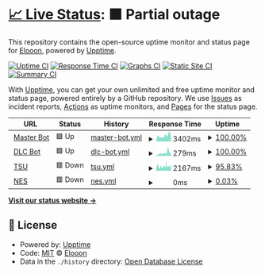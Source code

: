 # [📈 Live Status](https://Eloniumm.github.io/Status-Page): <!--live status--> **🟧 Partial outage**

This repository contains the open-source uptime monitor and status page for [Elooon](https://elondev.cf), powered by [Upptime](https://github.com/upptime/upptime).

[![Uptime CI](https://github.com/Eloniumm/Status-Page/workflows/Uptime%20CI/badge.svg)](https://github.com/Eloniumm/Status-Page/actions?query=workflow%3A%22Uptime+CI%22)
[![Response Time CI](https://github.com/Eloniumm/Status-Page/workflows/Response%20Time%20CI/badge.svg)](https://github.com/Eloniumm/Status-Page/actions?query=workflow%3A%22Response+Time+CI%22)
[![Graphs CI](https://github.com/Eloniumm/Status-Page/workflows/Graphs%20CI/badge.svg)](https://github.com/Eloniumm/Status-Page/actions?query=workflow%3A%22Graphs+CI%22)
[![Static Site CI](https://github.com/Eloniumm/Status-Page/workflows/Static%20Site%20CI/badge.svg)](https://github.com/Eloniumm/Status-Page/actions?query=workflow%3A%22Static+Site+CI%22)
[![Summary CI](https://github.com/Eloniumm/Status-Page/workflows/Summary%20CI/badge.svg)](https://github.com/Eloniumm/Status-Page/actions?query=workflow%3A%22Summary+CI%22)

With [Upptime](https://upptime.js.org), you can get your own unlimited and free uptime monitor and status page, powered entirely by a GitHub repository. We use [Issues](https://github.com/Eloniumm/Status-Page/issues) as incident reports, [Actions](https://github.com/Eloniumm/Status-Page/actions) as uptime monitors, and [Pages](https://Eloniumm.github.io/Status-Page) for the status page.

<!--start: status pages-->
<!-- This summary is generated by Upptime (https://github.com/upptime/upptime) -->
<!-- Do not edit this manually, your changes will be overwritten -->
<!-- prettier-ignore -->
| URL | Status | History | Response Time | Uptime |
| --- | ------ | ------- | ------------- | ------ |
| <img alt="" src="https://favicons.githubusercontent.com/masterbot.dlcdevelopment.repl.co" height="13"> [Master Bot](https://MasterBot.DLCDevelopment.repl.co) | 🟩 Up | [master-bot.yml](https://github.com/Eloniumm/Status-Page/commits/HEAD/history/master-bot.yml) | <details><summary><img alt="Response time graph" src="./graphs/master-bot/response-time-week.png" height="20"> 3402ms</summary><br><a href="https://Discord-Development-Centre.github.io/status/history/master-bot"><img alt="Response time 3402" src="https://img.shields.io/endpoint?url=https%3A%2F%2Fraw.githubusercontent.com%2FEloniumm%2FStatus-Page%2FHEAD%2Fapi%2Fmaster-bot%2Fresponse-time.json"></a><br><a href="https://Discord-Development-Centre.github.io/status/history/master-bot"><img alt="24-hour response time 407" src="https://img.shields.io/endpoint?url=https%3A%2F%2Fraw.githubusercontent.com%2FEloniumm%2FStatus-Page%2FHEAD%2Fapi%2Fmaster-bot%2Fresponse-time-day.json"></a><br><a href="https://Discord-Development-Centre.github.io/status/history/master-bot"><img alt="7-day response time 3402" src="https://img.shields.io/endpoint?url=https%3A%2F%2Fraw.githubusercontent.com%2FEloniumm%2FStatus-Page%2FHEAD%2Fapi%2Fmaster-bot%2Fresponse-time-week.json"></a><br><a href="https://Discord-Development-Centre.github.io/status/history/master-bot"><img alt="30-day response time 3402" src="https://img.shields.io/endpoint?url=https%3A%2F%2Fraw.githubusercontent.com%2FEloniumm%2FStatus-Page%2FHEAD%2Fapi%2Fmaster-bot%2Fresponse-time-month.json"></a><br><a href="https://Discord-Development-Centre.github.io/status/history/master-bot"><img alt="1-year response time 3402" src="https://img.shields.io/endpoint?url=https%3A%2F%2Fraw.githubusercontent.com%2FEloniumm%2FStatus-Page%2FHEAD%2Fapi%2Fmaster-bot%2Fresponse-time-year.json"></a></details> | <details><summary><a href="https://Discord-Development-Centre.github.io/status/history/master-bot">100.00%</a></summary><a href="https://Discord-Development-Centre.github.io/status/history/master-bot"><img alt="All-time uptime 100.00%" src="https://img.shields.io/endpoint?url=https%3A%2F%2Fraw.githubusercontent.com%2FEloniumm%2FStatus-Page%2FHEAD%2Fapi%2Fmaster-bot%2Fuptime.json"></a><br><a href="https://Discord-Development-Centre.github.io/status/history/master-bot"><img alt="24-hour uptime 100.00%" src="https://img.shields.io/endpoint?url=https%3A%2F%2Fraw.githubusercontent.com%2FEloniumm%2FStatus-Page%2FHEAD%2Fapi%2Fmaster-bot%2Fuptime-day.json"></a><br><a href="https://Discord-Development-Centre.github.io/status/history/master-bot"><img alt="7-day uptime 100.00%" src="https://img.shields.io/endpoint?url=https%3A%2F%2Fraw.githubusercontent.com%2FEloniumm%2FStatus-Page%2FHEAD%2Fapi%2Fmaster-bot%2Fuptime-week.json"></a><br><a href="https://Discord-Development-Centre.github.io/status/history/master-bot"><img alt="30-day uptime 100.00%" src="https://img.shields.io/endpoint?url=https%3A%2F%2Fraw.githubusercontent.com%2FEloniumm%2FStatus-Page%2FHEAD%2Fapi%2Fmaster-bot%2Fuptime-month.json"></a><br><a href="https://Discord-Development-Centre.github.io/status/history/master-bot"><img alt="1-year uptime 100.00%" src="https://img.shields.io/endpoint?url=https%3A%2F%2Fraw.githubusercontent.com%2FEloniumm%2FStatus-Page%2FHEAD%2Fapi%2Fmaster-bot%2Fuptime-year.json"></a></details>
| <img alt="" src="https://favicons.githubusercontent.com/dlc-bot.samosaman73.repl.co" height="13"> [DLC Bot](https://dlc-bot.samosaman73.repl.co) | 🟩 Up | [dlc-bot.yml](https://github.com/Eloniumm/Status-Page/commits/HEAD/history/dlc-bot.yml) | <details><summary><img alt="Response time graph" src="./graphs/dlc-bot/response-time-week.png" height="20"> 279ms</summary><br><a href="https://Discord-Development-Centre.github.io/status/history/dlc-bot"><img alt="Response time 279" src="https://img.shields.io/endpoint?url=https%3A%2F%2Fraw.githubusercontent.com%2FEloniumm%2FStatus-Page%2FHEAD%2Fapi%2Fdlc-bot%2Fresponse-time.json"></a><br><a href="https://Discord-Development-Centre.github.io/status/history/dlc-bot"><img alt="24-hour response time 225" src="https://img.shields.io/endpoint?url=https%3A%2F%2Fraw.githubusercontent.com%2FEloniumm%2FStatus-Page%2FHEAD%2Fapi%2Fdlc-bot%2Fresponse-time-day.json"></a><br><a href="https://Discord-Development-Centre.github.io/status/history/dlc-bot"><img alt="7-day response time 279" src="https://img.shields.io/endpoint?url=https%3A%2F%2Fraw.githubusercontent.com%2FEloniumm%2FStatus-Page%2FHEAD%2Fapi%2Fdlc-bot%2Fresponse-time-week.json"></a><br><a href="https://Discord-Development-Centre.github.io/status/history/dlc-bot"><img alt="30-day response time 279" src="https://img.shields.io/endpoint?url=https%3A%2F%2Fraw.githubusercontent.com%2FEloniumm%2FStatus-Page%2FHEAD%2Fapi%2Fdlc-bot%2Fresponse-time-month.json"></a><br><a href="https://Discord-Development-Centre.github.io/status/history/dlc-bot"><img alt="1-year response time 279" src="https://img.shields.io/endpoint?url=https%3A%2F%2Fraw.githubusercontent.com%2FEloniumm%2FStatus-Page%2FHEAD%2Fapi%2Fdlc-bot%2Fresponse-time-year.json"></a></details> | <details><summary><a href="https://Discord-Development-Centre.github.io/status/history/dlc-bot">100.00%</a></summary><a href="https://Discord-Development-Centre.github.io/status/history/dlc-bot"><img alt="All-time uptime 100.00%" src="https://img.shields.io/endpoint?url=https%3A%2F%2Fraw.githubusercontent.com%2FEloniumm%2FStatus-Page%2FHEAD%2Fapi%2Fdlc-bot%2Fuptime.json"></a><br><a href="https://Discord-Development-Centre.github.io/status/history/dlc-bot"><img alt="24-hour uptime 100.00%" src="https://img.shields.io/endpoint?url=https%3A%2F%2Fraw.githubusercontent.com%2FEloniumm%2FStatus-Page%2FHEAD%2Fapi%2Fdlc-bot%2Fuptime-day.json"></a><br><a href="https://Discord-Development-Centre.github.io/status/history/dlc-bot"><img alt="7-day uptime 100.00%" src="https://img.shields.io/endpoint?url=https%3A%2F%2Fraw.githubusercontent.com%2FEloniumm%2FStatus-Page%2FHEAD%2Fapi%2Fdlc-bot%2Fuptime-week.json"></a><br><a href="https://Discord-Development-Centre.github.io/status/history/dlc-bot"><img alt="30-day uptime 100.00%" src="https://img.shields.io/endpoint?url=https%3A%2F%2Fraw.githubusercontent.com%2FEloniumm%2FStatus-Page%2FHEAD%2Fapi%2Fdlc-bot%2Fuptime-month.json"></a><br><a href="https://Discord-Development-Centre.github.io/status/history/dlc-bot"><img alt="1-year uptime 100.00%" src="https://img.shields.io/endpoint?url=https%3A%2F%2Fraw.githubusercontent.com%2FEloniumm%2FStatus-Page%2FHEAD%2Fapi%2Fdlc-bot%2Fuptime-year.json"></a></details>
| <img alt="" src="https://favicons.githubusercontent.com/tsu.dlcdevelopment.repl.co" height="13"> [TSU](https://TSU.DLCDevelopment.repl.co) | 🟥 Down | [tsu.yml](https://github.com/Eloniumm/Status-Page/commits/HEAD/history/tsu.yml) | <details><summary><img alt="Response time graph" src="./graphs/tsu/response-time-week.png" height="20"> 2167ms</summary><br><a href="https://Discord-Development-Centre.github.io/status/history/tsu"><img alt="Response time 2167" src="https://img.shields.io/endpoint?url=https%3A%2F%2Fraw.githubusercontent.com%2FEloniumm%2FStatus-Page%2FHEAD%2Fapi%2Ftsu%2Fresponse-time.json"></a><br><a href="https://Discord-Development-Centre.github.io/status/history/tsu"><img alt="24-hour response time 271" src="https://img.shields.io/endpoint?url=https%3A%2F%2Fraw.githubusercontent.com%2FEloniumm%2FStatus-Page%2FHEAD%2Fapi%2Ftsu%2Fresponse-time-day.json"></a><br><a href="https://Discord-Development-Centre.github.io/status/history/tsu"><img alt="7-day response time 2167" src="https://img.shields.io/endpoint?url=https%3A%2F%2Fraw.githubusercontent.com%2FEloniumm%2FStatus-Page%2FHEAD%2Fapi%2Ftsu%2Fresponse-time-week.json"></a><br><a href="https://Discord-Development-Centre.github.io/status/history/tsu"><img alt="30-day response time 2167" src="https://img.shields.io/endpoint?url=https%3A%2F%2Fraw.githubusercontent.com%2FEloniumm%2FStatus-Page%2FHEAD%2Fapi%2Ftsu%2Fresponse-time-month.json"></a><br><a href="https://Discord-Development-Centre.github.io/status/history/tsu"><img alt="1-year response time 2167" src="https://img.shields.io/endpoint?url=https%3A%2F%2Fraw.githubusercontent.com%2FEloniumm%2FStatus-Page%2FHEAD%2Fapi%2Ftsu%2Fresponse-time-year.json"></a></details> | <details><summary><a href="https://Discord-Development-Centre.github.io/status/history/tsu">95.83%</a></summary><a href="https://Discord-Development-Centre.github.io/status/history/tsu"><img alt="All-time uptime 95.83%" src="https://img.shields.io/endpoint?url=https%3A%2F%2Fraw.githubusercontent.com%2FEloniumm%2FStatus-Page%2FHEAD%2Fapi%2Ftsu%2Fuptime.json"></a><br><a href="https://Discord-Development-Centre.github.io/status/history/tsu"><img alt="24-hour uptime 95.96%" src="https://img.shields.io/endpoint?url=https%3A%2F%2Fraw.githubusercontent.com%2FEloniumm%2FStatus-Page%2FHEAD%2Fapi%2Ftsu%2Fuptime-day.json"></a><br><a href="https://Discord-Development-Centre.github.io/status/history/tsu"><img alt="7-day uptime 95.83%" src="https://img.shields.io/endpoint?url=https%3A%2F%2Fraw.githubusercontent.com%2FEloniumm%2FStatus-Page%2FHEAD%2Fapi%2Ftsu%2Fuptime-week.json"></a><br><a href="https://Discord-Development-Centre.github.io/status/history/tsu"><img alt="30-day uptime 95.83%" src="https://img.shields.io/endpoint?url=https%3A%2F%2Fraw.githubusercontent.com%2FEloniumm%2FStatus-Page%2FHEAD%2Fapi%2Ftsu%2Fuptime-month.json"></a><br><a href="https://Discord-Development-Centre.github.io/status/history/tsu"><img alt="1-year uptime 95.83%" src="https://img.shields.io/endpoint?url=https%3A%2F%2Fraw.githubusercontent.com%2FEloniumm%2FStatus-Page%2FHEAD%2Fapi%2Ftsu%2Fuptime-year.json"></a></details>
| <img alt="" src="https://favicons.githubusercontent.com/nes.dlcdevelopment.repl.co" height="13"> [NES](https://NES.DLCDevelopment.repl.co) | 🟥 Down | [nes.yml](https://github.com/Eloniumm/Status-Page/commits/HEAD/history/nes.yml) | <details><summary><img alt="Response time graph" src="./graphs/nes/response-time-week.png" height="20"> 0ms</summary><br><a href="https://Discord-Development-Centre.github.io/status/history/nes"><img alt="Response time 0" src="https://img.shields.io/endpoint?url=https%3A%2F%2Fraw.githubusercontent.com%2FEloniumm%2FStatus-Page%2FHEAD%2Fapi%2Fnes%2Fresponse-time.json"></a><br><a href="https://Discord-Development-Centre.github.io/status/history/nes"><img alt="24-hour response time 0" src="https://img.shields.io/endpoint?url=https%3A%2F%2Fraw.githubusercontent.com%2FEloniumm%2FStatus-Page%2FHEAD%2Fapi%2Fnes%2Fresponse-time-day.json"></a><br><a href="https://Discord-Development-Centre.github.io/status/history/nes"><img alt="7-day response time 0" src="https://img.shields.io/endpoint?url=https%3A%2F%2Fraw.githubusercontent.com%2FEloniumm%2FStatus-Page%2FHEAD%2Fapi%2Fnes%2Fresponse-time-week.json"></a><br><a href="https://Discord-Development-Centre.github.io/status/history/nes"><img alt="30-day response time 0" src="https://img.shields.io/endpoint?url=https%3A%2F%2Fraw.githubusercontent.com%2FEloniumm%2FStatus-Page%2FHEAD%2Fapi%2Fnes%2Fresponse-time-month.json"></a><br><a href="https://Discord-Development-Centre.github.io/status/history/nes"><img alt="1-year response time 0" src="https://img.shields.io/endpoint?url=https%3A%2F%2Fraw.githubusercontent.com%2FEloniumm%2FStatus-Page%2FHEAD%2Fapi%2Fnes%2Fresponse-time-year.json"></a></details> | <details><summary><a href="https://Discord-Development-Centre.github.io/status/history/nes">0.03%</a></summary><a href="https://Discord-Development-Centre.github.io/status/history/nes"><img alt="All-time uptime 0.03%" src="https://img.shields.io/endpoint?url=https%3A%2F%2Fraw.githubusercontent.com%2FEloniumm%2FStatus-Page%2FHEAD%2Fapi%2Fnes%2Fuptime.json"></a><br><a href="https://Discord-Development-Centre.github.io/status/history/nes"><img alt="24-hour uptime 0.00%" src="https://img.shields.io/endpoint?url=https%3A%2F%2Fraw.githubusercontent.com%2FEloniumm%2FStatus-Page%2FHEAD%2Fapi%2Fnes%2Fuptime-day.json"></a><br><a href="https://Discord-Development-Centre.github.io/status/history/nes"><img alt="7-day uptime 0.03%" src="https://img.shields.io/endpoint?url=https%3A%2F%2Fraw.githubusercontent.com%2FEloniumm%2FStatus-Page%2FHEAD%2Fapi%2Fnes%2Fuptime-week.json"></a><br><a href="https://Discord-Development-Centre.github.io/status/history/nes"><img alt="30-day uptime 0.03%" src="https://img.shields.io/endpoint?url=https%3A%2F%2Fraw.githubusercontent.com%2FEloniumm%2FStatus-Page%2FHEAD%2Fapi%2Fnes%2Fuptime-month.json"></a><br><a href="https://Discord-Development-Centre.github.io/status/history/nes"><img alt="1-year uptime 0.03%" src="https://img.shields.io/endpoint?url=https%3A%2F%2Fraw.githubusercontent.com%2FEloniumm%2FStatus-Page%2FHEAD%2Fapi%2Fnes%2Fuptime-year.json"></a></details>

<!--end: status pages-->

[**Visit our status website →**](https://Eloniumm.github.io/Status-Page)

## 📄 License

- Powered by: [Upptime](https://github.com/upptime/upptime)
- Code: [MIT](./LICENSE) © [Elooon](https://elondev.cf)
- Data in the `./history` directory: [Open Database License](https://opendatacommons.org/licenses/odbl/1-0/)

